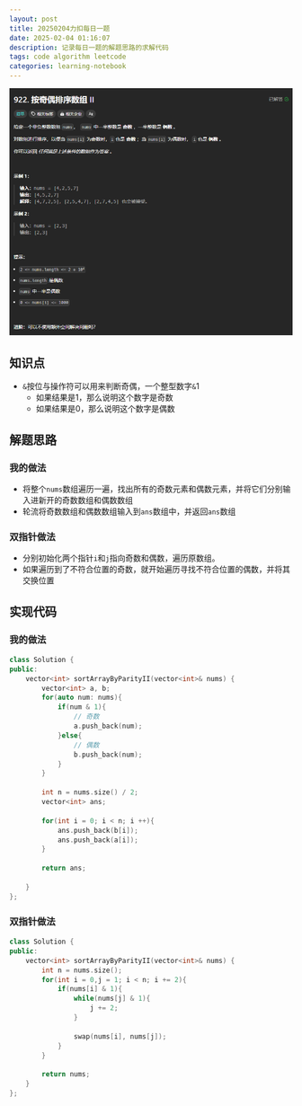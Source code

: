 ```yaml
---
layout: post
title: 20250204力扣每日一题
date: 2025-02-04 01:16:07
description: 记录每日一题的解题思路的求解代码
tags: code algorithm leetcode
categories: learning-notebook
---
```

![](/assets/img/screenshot/按奇偶排序数组2.png)

## 知识点

- `&`按位与操作符可以用来判断奇偶，一个整型数字`&`1
  - 如果结果是1，那么说明这个数字是奇数
  - 如果结果是0，那么说明这个数字是偶数

## 解题思路

### 我的做法
- 将整个`nums`数组遍历一遍，找出所有的奇数元素和偶数元素，并将它们分别输入进新开的奇数数组和偶数数组
- 轮流将奇数数组和偶数数组输入到`ans`数组中，并返回`ans`数组

### 双指针做法
- 分别初始化两个指针`i`和`j`指向奇数和偶数，遍历原数组。
- 如果遍历到了不符合位置的奇数，就开始遍历寻找不符合位置的偶数，并将其交换位置

## 实现代码

### 我的做法

```cpp
class Solution {
public:
    vector<int> sortArrayByParityII(vector<int>& nums) {
        vector<int> a, b;
        for(auto num: nums){
            if(num & 1){
                // 奇数
                a.push_back(num);
            }else{
                // 偶数
                b.push_back(num);
            }
        }
        
        int n = nums.size() / 2;
        vector<int> ans;

        for(int i = 0; i < n; i ++){
            ans.push_back(b[i]);
            ans.push_back(a[i]);
        }

        return ans;

    }
};
```
### 双指针做法

```cpp
class Solution {
public:
    vector<int> sortArrayByParityII(vector<int>& nums) {
        int n = nums.size();
        for(int i = 0,j = 1; i < n; i += 2){
            if(nums[i] & 1){
                while(nums[j] & 1){
                    j += 2;
                }

                swap(nums[i], nums[j]);
            }
        }

        return nums;
    }
};
```

